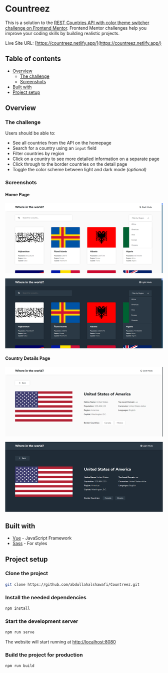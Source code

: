 # Countreez

This is a solution to the [REST Countries API with color theme switcher challenge on Frontend Mentor](https://www.frontendmentor.io/challenges/rest-countries-api-with-color-theme-switcher-5cacc469fec04111f7b848ca). Frontend Mentor challenges help you improve your coding skills by building realistic projects.

Live Site URL: [https://countreez.netlify.app/](https://countreez.netlify.app/)

## Table of contents

- [Overview](#overview)
  - [The challenge](#the-challenge)
  - [Screenshots](#screenshots)
- [Built with](#built-with)
- [Project setup](#project-setup)

## Overview

### The challenge

Users should be able to:

- See all countries from the API on the homepage
- Search for a country using an `input` field
- Filter countries by region
- Click on a country to see more detailed information on a separate page
- Click through to the border countries on the detail page
- Toggle the color scheme between light and dark mode *(optional)*

### Screenshots

#### Home Page

![Light Home Page](./screenshots/light-home.png)

![Dark Home Page](./screenshots/dark-home.png)

#### Country Details Page

![Light Details Page](./screenshots/light-details.png)

![Dark Details Page](./screenshots/dark-details.png)

## Built with

- [Vue](https://vuejs.org/) - JavaScript Framework
- [Sass](https://sass-lang.com/) - For styles

## Project setup

### Clone the project

```bash
git clone https://github.com/abdullahalshawafi/Countreez.git
```

### Install the needed dependencies

```bash
npm install
```

### Start the development server

```bash
npm run serve
```

The website will start running at [http://localhost:8080](http://localhost:8080)

### Build the project for production

```bash
npm run build
```
